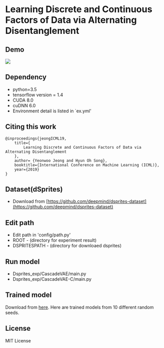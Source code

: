 # Learning Discrete and Continuous Factors of Data via Alternating Disentanglement
## Demo
[![](http://img.youtube.com/vi/pRsD0Ot26gw/0.jpg)](http://www.youtube.com/watch?v=pRsD0Ot26gw "Learning Discrete and Continuous Factors of Data via Alternating Disentanglement")

## Dependency
- python=3.5
- tensorflow version = 1.4
- CUDA 8.0
- cuDNN 6.0
- Environment detail is listed in `ex.yml'

## Citing this work
```
@inproceedings{jeongICML19,
    title={
        Learning Discrete and Continuous Factors of Data via Alternating Disentanglement
    },
    author= {Yeonwoo Jeong and Hyun Oh Song},
    booktitle={International Conference on Machine Learning (ICML)},
    year={2019}
}
```

## Dataset(dSprites)
- Download from [https://github.com/deepmind/dsprites-dataset](https://github.com/deepmind/dsprites-dataset)

## Edit path
- Edit path in 'config/path.py'
- ROOT - (directory for experiment result)
- DSPRITESPATH - (directory for downloaed dsprites)

## Run model
- Dsprites_exp/CascadeVAE/main.py
- Dsprites_exp/CascadeVAE-C/main.py

## Trained model
Download from [here](https://drive.google.com/a/mllab.snu.ac.kr/file/d/1GTP2uUCJVaU3nXG1Tk2G-BFiTUlCM5k2/view?usp=drivesdk).
Here are trained models from 10 different random seeds. 

## License
MIT License 

